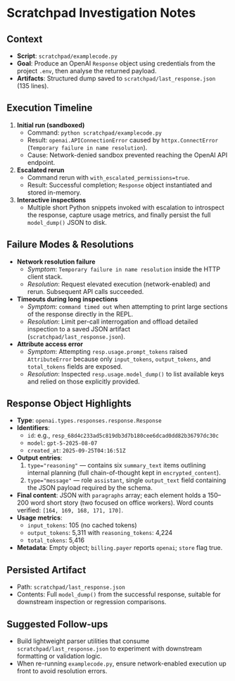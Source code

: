 # Scratchpad Investigation Notes

## Context
- **Script**: `scratchpad/examplecode.py`
- **Goal**: Produce an OpenAI `Response` object using credentials from the project `.env`, then analyse the returned payload.
- **Artifacts**: Structured dump saved to `scratchpad/last_response.json` (135 lines).

## Execution Timeline
1. **Initial run (sandboxed)**
   - Command: `python scratchpad/examplecode.py`
   - Result: `openai.APIConnectionError` caused by `httpx.ConnectError` (`Temporary failure in name resolution`).
   - Cause: Network-denied sandbox prevented reaching the OpenAI API endpoint.
2. **Escalated rerun**
   - Command rerun with `with_escalated_permissions=true`.
   - Result: Successful completion; `Response` object instantiated and stored in-memory.
3. **Interactive inspections**
   - Multiple short Python snippets invoked with escalation to introspect the response, capture usage metrics, and finally persist the full `model_dump()` JSON to disk.

## Failure Modes & Resolutions
- **Network resolution failure**
  - *Symptom*: `Temporary failure in name resolution` inside the HTTP client stack.
  - *Resolution*: Request elevated execution (network-enabled) and rerun. Subsequent API calls succeeded.
- **Timeouts during long inspections**
  - *Symptom*: `command timed out` when attempting to print large sections of the response directly in the REPL.
  - *Resolution*: Limit per-call interrogation and offload detailed inspection to a saved JSON artifact (`scratchpad/last_response.json`).
- **Attribute access error**
  - *Symptom*: Attempting `resp.usage.prompt_tokens` raised `AttributeError` because only `input_tokens`, `output_tokens`, and `total_tokens` fields are exposed.
  - *Resolution*: Inspected `resp.usage.model_dump()` to list available keys and relied on those explicitly provided.

## Response Object Highlights
- **Type**: `openai.types.responses.response.Response`
- **Identifiers**:
  - `id`: e.g., `resp_68d4c233ad5c819db3d7b180cee6dcad0dd82b36797dc30c`
  - `model`: `gpt-5-2025-08-07`
  - `created_at`: `2025-09-25T04:16:51Z`
- **Output entries**:
  1. `type="reasoning"` — contains six `summary_text` items outlining internal planning (full chain-of-thought kept in `encrypted_content`).
  2. `type="message"` — role `assistant`, single `output_text` field containing the JSON payload required by the schema.
- **Final content**: JSON with `paragraphs` array; each element holds a 150–200 word short story (two focused on office workers). Word counts verified: `[164, 169, 168, 171, 170]`.
- **Usage metrics**:
  - `input_tokens`: 105 (no cached tokens)
  - `output_tokens`: 5,311 with `reasoning_tokens`: 4,224
  - `total_tokens`: 5,416
- **Metadata**: Empty object; `billing.payer` reports `openai`; `store` flag true.

## Persisted Artifact
- Path: `scratchpad/last_response.json`
- Contents: Full `model_dump()` from the successful response, suitable for downstream inspection or regression comparisons.

## Suggested Follow-ups
- Build lightweight parser utilities that consume `scratchpad/last_response.json` to experiment with downstream formatting or validation logic.
- When re-running `examplecode.py`, ensure network-enabled execution up front to avoid resolution errors.
